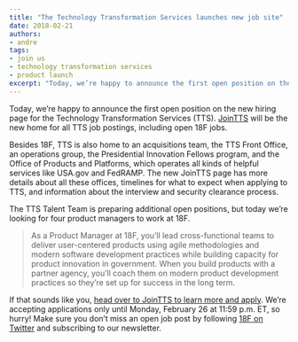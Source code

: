 ```yaml
---
title: "The Technology Transformation Services launches new job site"
date: 2018-02-21
authors:
- andre
tags:
- join us
- technology transformation services
- product launch
excerpt: "Today, we’re happy to announce the first open position on the new hiring page for the Technology Transformation Services (TTS). JoinTTS will be the new home for all TTS job postings, including open 18F jobs."
---
```


Today, we’re happy to announce the first open position on the new hiring page for the Technology Transformation Services (TTS). [JoinTTS](https://join.tts.gsa.gov/) will be the new home for all TTS job postings, including open 18F jobs.

Besides 18F, TTS is also home to an acquisitions team, the TTS Front Office, an operations group, the Presidential Innovation Fellows program, and the Office of Products and Platforms, which operates all kinds of helpful services like USA.gov and FedRAMP. The new JoinTTS page has more details about all these offices, timelines for what to expect when applying to TTS, and information about the interview and security clearance process.

The TTS Talent Team is preparing additional open positions, but today we’re looking for four product managers to work at 18F.

>As a Product Manager at 18F, you’ll lead cross-functional teams to deliver user-centered products using agile methodologies and modern software development practices while building capacity for product innovation in government. When you build products with a partner agency, you’ll coach them on modern product development practices so they’re set up for success in the long term.

If that sounds like you, [head over to JoinTTS to learn more and apply](https://join.tts.gsa.gov/join/product-manager-gs15/). We’re accepting applications only until Monday, February 26 at 11:59 p.m. ET, so hurry! Make sure you don’t miss an open job post by following [18F on Twitter](https://twitter.com/18f) and subscribing to our newsletter.
